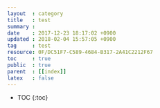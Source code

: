 ```yaml
---
layout  : category
title   : test
summary :
date    : 2017-12-23 18:17:02 +0900
updated : 2018-02-04 15:57:05 +0900
tag     : test
resource: 0F/DC51F7-C589-4684-B317-2A41C2212F67
toc     : true
public  : true
parent  : [[index]]
latex   : false
---
```

* TOC
{:toc}

